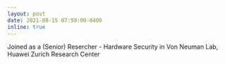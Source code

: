 ```yaml
---
layout: post
date: 2021-08-15 07:59:00-0400
inline: true
---
```


Joined as a (Senior) Resercher - Hardware Security in Von Neuman Lab, Huawei Zurich Research Center
